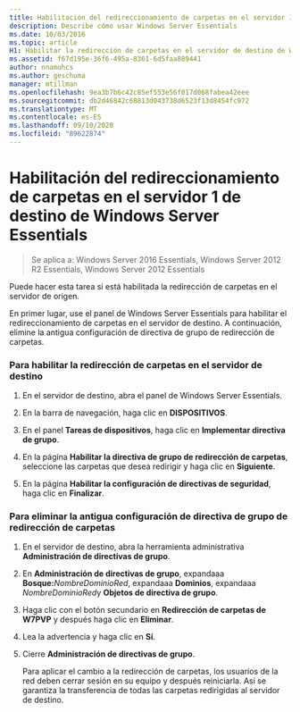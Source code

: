 ```yaml
---
title: Habilitación del redireccionamiento de carpetas en el servidor 1 de destino de Windows Server Essentials
description: Describe cómo usar Windows Server Essentials
ms.date: 10/03/2016
ms.topic: article
H1: Habilitar la redirección de carpetas en el servidor de destino de Windows Server Essentials
ms.assetid: f67d195e-36f6-495a-8361-6d5faa889441
author: nnamuhcs
ms.author: geschuma
manager: mtillman
ms.openlocfilehash: 9ea3b7b6c42c85ef553e56f017d068fabea42eee
ms.sourcegitcommit: db2d46842c68813d043738d6523f13d8454fc972
ms.translationtype: MT
ms.contentlocale: es-ES
ms.lasthandoff: 09/10/2020
ms.locfileid: "89622874"
---
```

# <a name="enable-folder-redirection-on-the-windows-server-essentials-destination-server1"></a>Habilitación del redireccionamiento de carpetas en el servidor 1 de destino de Windows Server Essentials

>Se aplica a: Windows Server 2016 Essentials, Windows Server 2012 R2 Essentials, Windows Server 2012 Essentials

Puede hacer esta tarea si está habilitada la redirección de carpetas en el servidor de origen.

 En primer lugar, use el panel de Windows Server Essentials para habilitar el redireccionamiento de carpetas en el servidor de destino. A continuación, elimine la antigua configuración de directiva de grupo de redirección de carpetas.

### <a name="to-enable-folder-redirection-on-the-destination-server"></a>Para habilitar la redirección de carpetas en el servidor de destino

1.  En el servidor de destino, abra el panel de Windows Server Essentials.

2.  En la barra de navegación, haga clic en **DISPOSITIVOS**.

3.  En el panel **Tareas de dispositivos**, haga clic en **Implementar directiva de grupo**.

4.  En la página **Habilitar la directiva de grupo de redirección de carpetas**, seleccione las carpetas que desea redirigir y haga clic en **Siguiente**.

5.  En la página **Habilitar la configuración de directivas de seguridad**, haga clic en **Finalizar**.

### <a name="to-delete-the-old-folder-redirection-group-policy-setting"></a>Para eliminar la antigua configuración de directiva de grupo de redirección de carpetas

1. En el servidor de destino, abra la herramienta administrativa **Administración de directivas de grupo**.

2. En **Administración de directivas de grupo**, expandaaa **Bosque:**<em>NombreDominioRed</em>, expandaaa **Dominios**, expandaaa *NombreDominioRed*y **Objetos de directiva de grupo**.

3. Haga clic con el botón secundario en **Redirección de carpetas de W7PVP** y después haga clic en **Eliminar**.

4. Lea la advertencia y haga clic en **Sí**.

5. Cierre **Administración de directivas de grupo**.

   Para aplicar el cambio a la redirección de carpetas, los usuarios de la red deben cerrar sesión en su equipo y después reiniciarla. Así se garantiza la transferencia de todas las carpetas redirigidas al servidor de destino.
